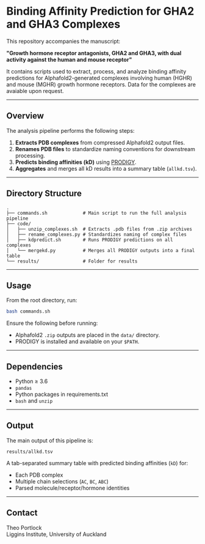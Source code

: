 # Binding Affinity Prediction for GHA2 and GHA3 Complexes

This repository accompanies the manuscript:

**"Growth hormone receptor antagonists, GHA2 and GHA3, with dual activity against the human and mouse receptor"**

It contains scripts used to extract, process, and analyze binding affinity predictions for Alphafold2-generated complexes involving human (HGHR) and mouse (MGHR) growth hormone receptors.
Data for the complexes are avaiable upon request.

---

## Overview

The analysis pipeline performs the following steps:

1. **Extracts PDB complexes** from compressed Alphafold2 output files.
2. **Renames PDB files** to standardize naming conventions for downstream processing.
3. **Predicts binding affinities (kD)** using [PRODIGY](https://wenmr.science.uu.nl/prodigy/).
4. **Aggregates** and merges all kD results into a summary table (`allkd.tsv`).

---

## Directory Structure

```
.
├── commands.sh             # Main script to run the full analysis pipeline
├── code/
│   ├── unzip_complexes.sh  # Extracts .pdb files from .zip archives
│   ├── rename_complexes.py # Standardizes naming of complex files
│   ├── kdpredict.sh        # Runs PRODIGY predictions on all complexes
│   └── mergekd.py          # Merges all PRODIGY outputs into a final table
└── results/                # Folder for results
```

---

## Usage

From the root directory, run:

```bash
bash commands.sh
```

Ensure the following before running:
- Alphafold2 `.zip` outputs are placed in the `data/` directory.
- PRODIGY is installed and available on your `$PATH`.

---

## Dependencies

- Python ≥ 3.6
- `pandas`
- Python packages in requirements.txt
- `bash` and `unzip`

---

## Output

The main output of this pipeline is:

```
results/allkd.tsv
```

A tab-separated summary table with predicted binding affinities (`kD`) for:
- Each PDB complex
- Multiple chain selections (`AC`, `BC`, `ABC`)
- Parsed molecule/receptor/hormone identities

---

## Contact

Theo Portlock  
Liggins Institute, University of Auckland  
